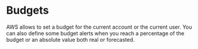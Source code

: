 # Budgets
AWS allows to set a budget for the current account or the current user. You can also define some budget alerts when you reach a percentage of the budget or an absolute value both real or forecasted.